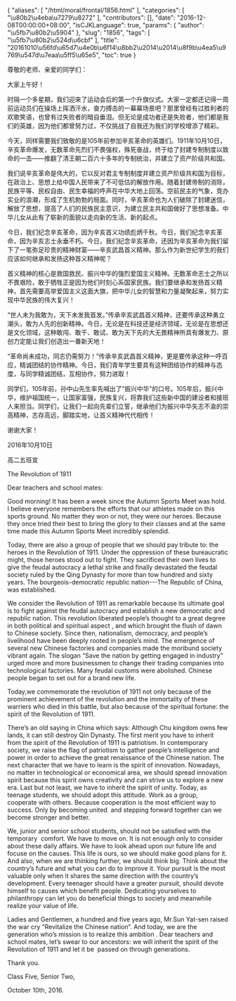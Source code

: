 {
    "aliases": [
        "/html/moral/frontal/1856.html"
    ],
    "categories": [
        "\u80b2\u4eba\u7279\u8272"
    ],
    "contributors": [],
    "date": "2016-12-08T00:00:00+08:00",
    "isCJKLanguage": true,
    "params": {
        "author": "\u5fb7\u80b2\u5904"
    },
    "slug": "1856",
    "tags": [
        "\u5fb7\u80b2\u524d\u6cbf"
    ],
    "title": "20161010\u56fd\u65d7\u4e0b\u6f14\u8bb2\u2014\u2014\u8f9b\u4ea5\u9769\u547d\u7eaa\u5ff5\u65e5",
    "toc": true
}

尊敬的老师、亲爱的同学们：




大家上午好！




时隔一个多星期，我们迎来了运动会后的第一个升旗仪式。大家一定都还记得一周前运动员们在操场上挥洒汗水，奋力搏击的一幕幕场景吧？那里曾经有过胜利者的欢歌笑语，也曾有过失败者的暗自垂泪。但无论是成功者还是失败者，他们都是我们的英雄，因为他们都曾努力过，不仅挑战了自我还为我们的学校增添了精彩。




今天，同样需要我们致敬的是105年前参加辛亥革命的英雄们。1911年10月10日，辛亥革命爆发，无数革命先烈们不畏强权，殊死奋战，终于给了封建专制制度以致命的一击——推翻了清王朝二百六十多年的专制统治，并建立了资产阶级共和国。




我们说辛亥革命是伟大的，它以反对君主专制制度并建立资产阶级共和国为目标，在政治上、思想上给中国人民带来了不可低估的解放作用。随着封建帝制的消除，民族平等、民权自由、民生幸福的呼声在中华大地上回荡。空前民主的气象，竞办实业的浪潮，形成了生机勃勃的局面。同时，辛亥革命也为人们破除了封建迷信，解放了思想，提高了人们的民族民主意识，为建立民主共和国做好了思想准备。中华儿女从此有了崭新的面貌以走向新的生活、新的起点。




今日，我们纪念辛亥革命，因为辛亥首义功绩彪炳千秋。今日，我们纪念辛亥革命，因为辛亥志士永垂不朽。今日，我们纪念辛亥革命，还因为辛亥革命为我们留下了一笔弥足珍贵的精神财富——辛亥武昌首义精神。那么作为新世纪学生的我们应该如何继承和发扬这种首义精神呢？




首义精神的核心是救国救民、振兴中华的强烈爱国主义精神。无数革命志士之所以不畏艰险，敢于牺牲正是因为他们时刻心系国家民族。我们要继承和发扬首义精神，首先需要高举爱国主义这面大旗，把中华儿女的智慧和力量凝聚起来，努力实现中华民族的伟大复兴！




“世人未为我敢为，天下未发我首发。”传承辛亥武昌首义精神，还要传承这种勇立潮头，敢为人先的创新精神。今日，无论是在科技还是经济领域，无论是在思想还是文化领域，这种敢闯、敢干、敢试、敢为天下先的大无畏精神所具有爆发力、原创力定能让我们创造出一番新天地！




“革命尚未成功，同志仍需努力！”传承辛亥武昌首义精神，更是要传承这种一呼百应，精诚团结的协作精神。今日，我们青年学生要具有这种团结协作的精神与态度，与同学精诚团结，互相协作，努力进取！




同学们，105年前，孙中山先生率先喊出了“振兴中华”的口号。105年后，振兴中华，维护祖国统一，让国家富强，民族复兴，将靠我们这些新中国的建设者和接班人来担当。同学们，让我们一起向先辈们立誓，继承他们为振兴中华矢志不渝的崇高精神，志存高远，脚踏实地，让首义精神代代相传！




谢谢大家！




2016年10月10日




高二五班宣




 




The Revolution of 1911




Dear teachers and
school mates:




Good morning! It has been a week since the Autumn
Sports Meet was hold. I believe everyone remembers the efforts that our
athletes made on this sports ground. No matter they won or not, they were our heroes.
Because they once tried their best to bring the glory to their classes and at
the same time made this Autumn Sports Meet incredibly splendid.




Today, there are also a group of people that we should
pay tribute to: the heroes in the Revolution of 1911. Under the oppression of
these bureaucratic might, those heroes stood out to fight. They sacrificed
their own lives to give the feudal autocracy a lethal strike and finally
devastated the feudal society ruled by the Qing Dynasty for more than tow
hundred and sixty years. The bourgeois-democratic republic nation---The Republic
of China, was established.




We consider the Revolution of 1911 as remarkable
because its ultimate goal is to fight against the feudal autocracy and
establish a new democratic and republic nation. This revolution liberated
people’s thought to a great degree in both political and spiritual aspect , and
which brought the flush of dawn to Chinese society. Since then, nationalism,
democracy, and people’s livelihood have been deeply rooted in people’s mind.
The emergence of several new Chinese factories and companies made the moribund
society vibrant again. The slogan “Save the nation by getting engaged in
industry” urged more and more businessmen to change their trading companies
into technological factories. Many feudal customs were abolished. Chinese
people began to set out for a brand new life.




Today,we commemorate the revolution of 1911 not only
because of the prominent achievement of the revolution and the immortality of
these warriers who died in this battle, but also because of the spiritual
fortune: the spirit of the Revolution of 1911.




There’s an old saying in China which says: Although
Chu kingdom owns few lands, it can still destroy Qin Dynasty. The first merit
you have to inherit from the spirit of the Revolution of 1911 is patriotism. In
contemporary society, we raise the flag of patriotism to gather people’s
intelligence and power in order to achieve the great renaissance of the Chinese
nation. The next character that we have to learn is the spirit of innovation.
Nowadays, no matter in technological or economical area, we should spread
innovation spirit because this spirit owns creativity and can strive us to
explore a new era. Last but not least, we have to inherit the spirit of unity.
Today, as teenage students, we should adopt this attitude. Work as a group,
cooperate with others. Because cooperation is the most efficient way to
success. Only by becoming united  and
stepping forward together can we become stronger and better.




We, junior and senior school students, should not be
satisfied with the temporary  comfort. We
have to move on. It is not enough only to consider about these daily affairs.
We have to look ahead upon our future life and focuse on the causes. This life
is ours, so we should make good plans for it. And also, when we are thinking
further, we should think big. Think about the country’s future and what you can
do to improve it. Your pursuit is the most valuable only when it shares the
same direction with the country’s development. Every teenager should have a
greater pursuit, should devote himself to causes which benefit people.
Dedicating yourselves to philanthropy can let you do beneficial things to
society and meanwhile realize your value of life.




Ladies and Gentlemen, a hundred and five years ago,
Mr.Sun Yat-sen raised the war cry “Revitalize the Chinese nation”. And today,
we are the generation who’s mission is to realize this ambition . Dear teachers
and school mates, let’s swear to our ancestors: we will inherit the spirit of
the Revolution of 1911 and let it be 
passed on through generations.




Thank you.




Class Five, Senior Two, 




October 10th, 2016. 



  


  




